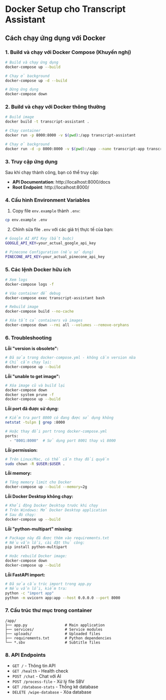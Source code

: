 # Docker Setup cho Transcript Assistant

## Cách chạy ứng dụng với Docker

### 1. Build và chạy với Docker Compose (Khuyến nghị)

```bash
# Build và chạy ứng dụng
docker-compose up --build

# Chạy ở background
docker-compose up -d --build

# Dừng ứng dụng
docker-compose down
```

### 2. Build và chạy với Docker thông thường

```bash
# Build image
docker build -t transcript-assistant .

# Chạy container
docker run -p 8000:8000 -v $(pwd):/app transcript-assistant

# Chạy ở background
docker run -d -p 8000:8000 -v $(pwd):/app --name transcript-app transcript-assistant
```

### 3. Truy cập ứng dụng

Sau khi chạy thành công, bạn có thể truy cập:

- **API Documentation**: http://localhost:8000/docs
- **Root Endpoint**: http://localhost:8000/

### 4. Cấu hình Environment Variables

1. Copy file `env.example` thành `.env`:
```bash
cp env.example .env
```

2. Chỉnh sửa file `.env` với các giá trị thực tế của bạn:
```bash
# Google AI API Key (bắt buộc)
GOOGLE_API_KEY=your_actual_google_api_key

# Pinecone Configuration (nếu sử dụng)
PINECONE_API_KEY=your_actual_pinecone_api_key
```

### 5. Các lệnh Docker hữu ích

```bash
# Xem logs
docker-compose logs -f

# Vào container để debug
docker-compose exec transcript-assistant bash

# Rebuild image
docker-compose build --no-cache

# Xóa tất cả containers và images
docker-compose down --rmi all --volumes --remove-orphans
```

### 6. Troubleshooting

**Lỗi "version is obsolete":**
```bash
# Đã sửa trong docker-compose.yml - không cần version nữa
# Chỉ cần chạy lại:
docker-compose up --build
```

**Lỗi "unable to get image":**
```bash
# Xóa image cũ và build lại
docker-compose down
docker system prune -f
docker-compose up --build
```

**Lỗi port đã được sử dụng:**
```bash
# Kiểm tra port 8000 có đang được sử dụng không
netstat -tulpn | grep :8000

# Hoặc thay đổi port trong docker-compose.yml
ports:
  - "8001:8000"  # Sử dụng port 8001 thay vì 8000
```

**Lỗi permission:**
```bash
# Trên Linux/Mac, có thể cần thay đổi quyền
sudo chown -R $USER:$USER .
```

**Lỗi memory:**
```bash
# Tăng memory limit cho Docker
docker-compose up --build --memory=2g
```

**Lỗi Docker Desktop không chạy:**
```bash
# Khởi động Docker Desktop trước khi chạy
# Trên Windows: Mở Docker Desktop application
# Sau đó chạy:
docker-compose up --build
```

**Lỗi "python-multipart" missing:**
```bash
# Package này đã được thêm vào requirements.txt
# Nếu vẫn lỗi, cài đặt thủ công:
pip install python-multipart

# Hoặc rebuild Docker image:
docker-compose down
docker-compose up --build
```

**Lỗi FastAPI import:**
```bash
# Đã sửa cấu trúc import trong app.py
# Nếu vẫn lỗi, kiểm tra:
python -c "import app"
python -m uvicorn app:app --host 0.0.0.0 --port 8000
```

### 7. Cấu trúc thư mục trong container

```
/app/
├── app.py                 # Main application
├── services/              # Service modules
├── uploads/               # Uploaded files
├── requirements.txt       # Python dependencies
└── *.sbv                  # Subtitle files
```

### 8. API Endpoints

- `GET /` - Thông tin API
- `GET /health` - Health check
- `POST /chat` - Chat với AI
- `POST /process-file` - Xử lý file SBV
- `GET /database-stats` - Thống kê database
- `DELETE /wipe-database` - Xóa database
